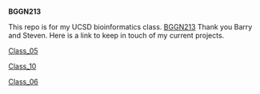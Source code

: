 **BGGN213**

This repo is for my UCSD bioinformatics class. [BGGN213](https://bioboot.github.io/bggn213_F24/)
Thank you Barry and Steven. Here is a link to keep in touch of my current projects. 

[Class_05](https://github.com/stl034/BGGN213/tree/main/Class_05)

[Class_10](https://github.com/stl034/BGGN213/tree/main/Class_10)

[Class_06](https://github.com/stl034/BGGN213/tree/main/Class_06)
